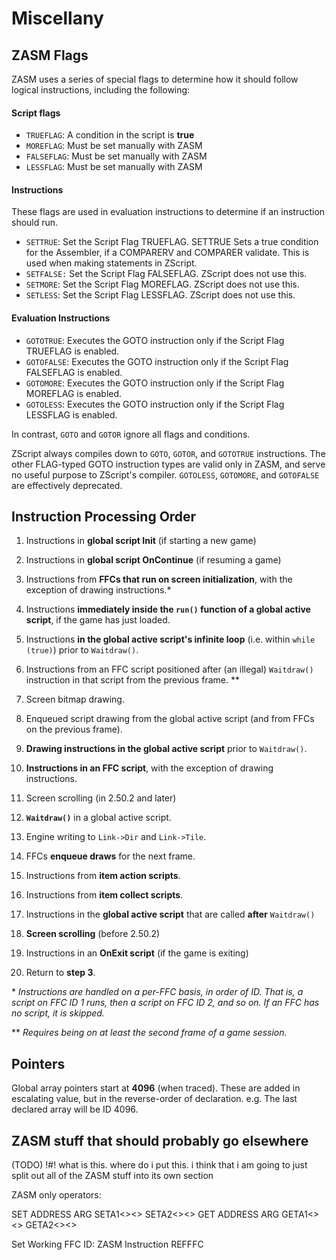 # Miscellany

## ZASM Flags

ZASM uses a series of special flags to determine how it should follow logical instructions, including the following:

#### Script flags

* `TRUEFLAG`: A condition in the script is **true**
* `MOREFLAG`: Must be set manually with ZASM
* `FALSEFLAG`: Must be set manually with ZASM
* `LESSFLAG`: Must be set manually with ZASM

#### Instructions

These flags are used in evaluation instructions to determine if an instruction should run.

* `SETTRUE`: Set the Script Flag TRUEFLAG. SETTRUE Sets a true condition for the Assembler, if a COMPARERV and COMPARER validate. This is used when making statements in ZScript.
* `SETFALSE:` Set the Script Flag FALSEFLAG. ZScript does not use this. 
* `SETMORE`: Set the Script Flag MOREFLAG. ZScript does not use this. 
* `SETLESS`: Set the Script Flag LESSFLAG. ZScript does not use this. 

#### Evaluation Instructions

* `GOTOTRUE`: Executes the GOTO instruction only if the Script Flag TRUEFLAG is enabled.
* `GOTOFALSE`: Executes the GOTO instruction only if the Script Flag FALSEFLAG is enabled.
* `GOTOMORE`: Executes the GOTO instruction only if the Script Flag MOREFLAG is enabled.
* `GOTOLESS`: Executes the GOTO instruction only if the Script Flag LESSFLAG is enabled.

In contrast, `GOTO` and `GOTOR` ignore all flags and conditions.

ZScript always compiles down to `GOTO`, `GOTOR`, and `GOTOTRUE` instructions. The other FLAG-typed GOTO instruction types are valid only in ZASM, and serve no useful purpose to ZScript's compiler. `GOTOLESS`, `GOTOMORE`, and `GOTOFALSE` are effectively deprecated.

## Instruction Processing Order

1. Instructions in **global script Init** (if starting a new game)

2. Instructions in **global script OnContinue** (if resuming a game)

3. Instructions from **FFCs that run on screen initialization**, with the exception of drawing instructions.\*

4. Instructions **immediately inside the `run()` function of a global active script**, if the game has just loaded.

5. Instructions **in the global active script's infinite loop** (i.e. within `while (true)`) prior to `Waitdraw()`.

6. Instructions from an FFC script positioned after (an illegal) `Waitdraw()` instruction in that script from the previous frame. \*\*

7. Screen bitmap drawing.

8. Enqueued script drawing from the global active script (and from FFCs on the previous frame).

9. **Drawing instructions in the global active script** prior to `Waitdraw()`.

10. **Instructions in an FFC script**, with the exception of drawing instructions.

11. Screen scrolling (in 2.50.2 and later)

12. **`Waitdraw()`** in a global active script.

13. Engine writing to `Link->Dir` and `Link->Tile`.

14. FFCs **enqueue draws** for the next frame.

15. Instructions from **item action scripts**.

16. Instructions from **item collect scripts**.

17. Instructions in the **global active script** that are called **after** `Waitdraw()`

18. **Screen scrolling** (before 2.50.2)

19. Instructions in an **OnExit script** (if the game is exiting)

20. Return to **step 3**.

\* *Instructions are handled on a per-FFC basis, in order of ID. That is, a script on FFC ID 1 runs, then a script on FFC ID 2, and so on. If an FFC has no script, it is skipped.*

\*\* *Requires being on at least the second frame of a game session.*

## Pointers

Global array pointers start at **4096** (when traced). These are added in escalating value, but in the reverse-order of declaration. e.g. The last declared array will be ID 4096.

## ZASM stuff that should probably go elsewhere

(TODO) !#! what is this.  where do i put this. i think that i am going to just split out all of the ZASM stuff into its own section

ZASM only operators:

SET ADDRESS ARG		SETA1<><>
			SETA2<><>
GET ADDRESS ARG		GETA1<><>
			GETA2<><>
			

Set Working FFC ID:     ZASM Instruction
        REFFFC
        